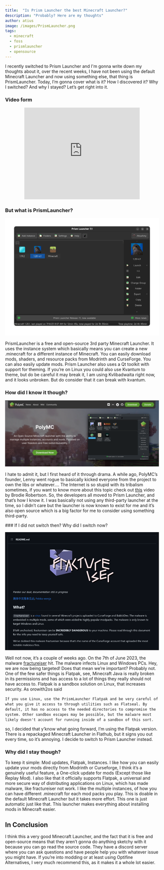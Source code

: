 ```yaml
---
title:  "Is Prism Launcher the best Minecraft Launcher?"
description: "Probably? Here are my thoughts"
author: atius
image: /images/PrismLauncher.png
tags:
  - minecraft
  - foss
  - prismlauncher
  - opensource
---
```


I recently switched to Prism Launcher and I'm gonna write down my thoughts about it, over the recent weeks, I have not been using the default Minecraft Launcher and now using something else, that thing is PrismLauncher. Today, I’m gonna cover what is it? How I discovered it? Why I switched? And why I stayed? Let’s get right into it.

### Video form

<p align="center"><iframe style="width:75%;height:300px;" src="https://www.youtube.com/embed/Oqpz5cTad1c" frameborder="0" allow="accelerometer; autoplay; encrypted-media; gyroscope; picture-in-picture" allowfullscreen></iframe></p>

### But what is PrismLauncher?

![Prism](/images/prism.png)

PrismLauncher is a free and open-source 3rd party Minecraft Launcher. It uses the instance system which basically means you can create a new .minecraft for a different instance of Minecraft. You can easily download mods, shaders, and resource packs from Modrinth and CurseForge. You can also easily update mods. Prism Launcher also uses a Qt toolkit with support for theming. If you’re on Linux you could also use Kvantum to theme, but do be careful it may break it, I am using Kvlibadwaita right now, and it looks unbroken. But do consider that it can break with kvantum.

### How did I know it though?

![polymc](/images/polymc.png)

I hate to admit it, but I first heard of it through drama. A while ago, PolyMC’s founder, Lenny went rogue to basically kicked everyone from the project to own the libs or whatever…. The Internet is so stupid with its tribalism sometimes, if you want to know more about this topic check out [this](https://youtu.be/FyS8ELbafN0) video by Brodie Robertson. So, the developers all moved to Prism Launcher, and that’s how I know it. I was basically not using any third-party launcher at the time, so I didn’t care but the launcher is now known to exist for me and it’s also open source which is a big factor for me to consider using something third-party. 

### If I did not switch then? Why did I switch now?

![polymc](/images/frac.png)

Well not now, it’s a couple of weeks ago. On the 7th of June 2023, the malware [fractureiser](https://github.com/fractureiser-investigation/fractureiser) hit. The malware infects Linux and Windows PCs. Hey, we are now being targeted! Does that mean we’re important? Probably not. One of the few safer things is Flatpak, see, Minecraft Java is really broken in its permissions and has access to a lot of things they really should not have access to. Flatpak is a sandbox solution on Linux, that increases security. As orowith2os said 

` If you use Linux, use the PrismLauncher Flatpak and be very careful of what you give it access to through utilities such as Flatseal. By default, it has no access to the needed directories to compromise the system. Other sandbox escapes may be possible, but the malware most likely doesn't account for running inside of a sandbox of this sort. `

so, I decided that y’know what going forward, I’m using the Flatpak version. There is a repackaged Minecraft Launcher in Flathub, but it signs you out every time, so it’s annoying. I decide to switch to Prism Launcher instead.

### Why did I stay though?

To keep it simple: Mod updates, Flatpak, Instances. I like how you can easily update your mods directly from Modrinth or Curseforge, I think it’s a genuinely useful feature, a One-click update for mods (Except those like Replay Mod). I also like that it officially supports Flatpak, a universal and more secure way of distributing applications on Linux, which has made malware, like fractureiser not work. I like the multiple instances, of how you can have different .minecraft for each mod packs you play. This is doable in the default Minecraft Launcher but it takes more effort. This one is just automatic just like that. This launcher makes everything about installing mods in Minecraft easier.

## In Conclusion

I think this a very good Minecraft Launcher, and the fact that it is free and open-source means that they aren’t gonna do anything sketchy with it because you can go read the source code. They have a discord server where you can ask questions and have people help you with whatever issue you might have. If you’re into modding or at least using Optifine Alternatives, I very much recommend this, as it makes it a whole lot easier.

